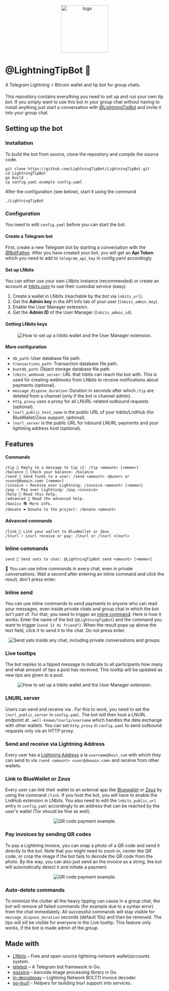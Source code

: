 <p align="center">
  	<img alt="logo" width="150" src="resources/logo_round.png" >
</p>

# @LightningTipBot 🏅

A Telegram Lightning ⚡️ Bitcoin wallet and tip bot for group chats.

This repository contains everything you need to set up and run your own tip bot. If you simply want to use this bot in your group chat without having to install anything just start a conversation with [@LightningTipBot](https://t.me/LightningTipBot) and invite it into your group chat.

## Setting up the bot

### Installation

To build the bot from source, clone the repository and compile the source code.

```
git clone https://github.com/LightningTipBot/LightningTipBot.git
cd LightningTipBot
go build .
cp config.yaml.example config.yaml
```

After the configuration (see below), start it using the command

```
./LightningTipBot
```

### Configuration

You need to edit `config.yaml` before you can start the bot.

#### Create a Telegram bot

First, create a new Telegram bot by starting a conversation with the [@BotFather](https://core.telegram.org/bots#6-botfather). After you have created your bot, you will get an **Api Token** which you need to add to `telegram_api_key` in config.yaml accordingly.

#### Set up LNbits

You can either use your own LNbits instance (recommended) or create an account at [lnbits.com](https://lnbits.com/) to use their custodial service (easy).

1. Create a wallet in LNbits (reachable by the bot via `lnbits_url`).
2. Get the **Admin key** in the API Info tab of your user (`lnbits_admin_key`).
3. Enable the User Manager extension.
4. Get the **Admin ID** of the User Manager (`lnbits_admin_id`).

#### Getting LNbits keys

<p align="center">
  	<img alt="How to set up a lnbits wallet and the User Manager extension." src="resources/lnbits_setup.png" >
</p>

#### More configuration

- `db_path`: User database file path.
- `transactions_path`: Transaction database file path.
- `buntdb_path`: Object storage database file path.
- `lnbits_webhook_server`: URL that lnbits can reach the bot with. This is used for creating webhooks from LNbits to receive notifications about payments (optional).
- `message_dispose_duration`: Duration in seconds after which `/tip` are deleted from a channel (only if the bot is channel admin).
- `http_proxy` uses a proxy for all LNURL-related outbound requests (optional).
- `lnurl_public_host_name` is the public URL of your lnbits/LndHub (for BlueWallet/Zeus support, optional).
- `lnurl_server` is the public URL for inbound LNURL payments and your lightning address host (optional).

## Features

#### Commands

```
/tip 🏅 Reply to a message to tip it: /tip <amount> [<memo>]
/balance 👑 Check your balance: /balance
/send 💸 Send funds to a user: /send <amount> <@user> or <user@domain.com> [<memo>]
/invoice ⚡️ Receive over Lightning: /invoice <amount> [<memo>]
/pay ⚡️ Pay over Lightning: /pay <invoice>
/help 📖 Read this help.
/advanced 🤖 Read the advanced help.
/basics 📚 More info.
/donate ❤️ Donate to the project: /donate <amount>
```

#### Advanced commands

```
/link 🔗 Link your wallet to BlueWallet or Zeus
/lnurl ⚡️ Lnurl receive or pay: /lnurl or /lnurl <lnurl>
```

### Inline commands
```
send 💸 Send sats to chat: @LightningTipBot send <amount> [<memo>]
```

📖 You can use inline commands in every chat, even in private conversations. Wait a second after entering an inline command and click the result, don't press enter.

### Inline send

You can use inline commands to send payments to anyone who can read your messages, even inside private chats and group chat in which the bot isn't part of. For that, you need to trigger an [inline command](https://core.telegram.org/bots/inline). Here is how it works: Enter the name of the bot (`@LightningTipBot`) and the command you want to trigger (`send 13 Hi friend!`). When the result pops up above the text field, click it to send it to the chat. Do not press enter. 

<p align="center">
  	<img alt="Send sats inside any chat, including private conversations and groups." src="resources/inline_send.png" >
</p>

### Live tooltips

The bot replies to a tipped message to indicate to all participants how many and what amount of tips a post has received. This tooltip will be updated as new tips are given to a post.

<p align="center">
  	<img alt="How to set up a lnbits wallet and the User Manager extension." src="resources/tooltips.png" >
</p>


### LNURL server

Users can send and receive via . For this to work, you need to set the `lnurl_public_server` in `config.yaml`. The bot will then host a LNURL endpoint at `.well-known/lnurlp/username` which handles the data exchange with other wallets. You can set `http_proxy` in `config.yaml` to send outbound requests only via an HTTP proxy.

### Send and receive via Lightning Address

Every user has a [Lightning Address](https://lightningaddress.com/) a la `username@host.com` with which they can send to via `/send <amount> <user@domain.com>` and receive from other wallets.

### Link to BlueWallet or Zeus

Every user can link their wallet to an external app like [Bluewallet](https://bluewallet.io/) or [Zeus](https://zeusln.app/) by using the command `/link`. If you host the bot, you will have to enable the LndHub extension in LNbits. You also need to edit the `lnbits_public_url` entry in `config.yaml` accordingly to an address that can be reached by the user's wallet (Tor should be fine as well).

<p align="center">
  	<img alt="QR code payment example." src="resources/lndhub.png" >
</p>

### Pay invoices by sending QR codes

To pay a Lightning invoice, you can snap a photo of a QR code and send it directly to the bot. Note that you might need to zoom in, center the QR code, or crop the image if the bot fails to decode the QR code from the photo. By the way, you can also just send an the invoice as a string, the bot will automatically detect it and initiate a payment.

<p align="center">
  	<img alt="QR code payment example." src="resources/qr_code_example.jpg" >
</p>

### Auto-delete commands

To minimize the clutter all the heavy tipping can cause in a group chat, the bot will remove all failed commands (for example due to a syntax error) from the chat immediately. All successful commands will stay visible for `message_dispose_duration` seconds (default 10s) and then be removed. The tips will sill be visible for everyone in the Live tooltip. This feature only works, if the bot is made admin of the group.

## Made with

- [LNbits](https://github.com/lnbits/lnbits) – Free and open-source lightning-network wallet/accounts system.
- [telebot](https://github.com/tucnak/telebot) – A Telegram bot framework in Go.
- [gozxing](https://github.com/makiuchi-d/gozxing) – barcode image processing library in Go.
- [ln-decodepay](https://github.com/fiatjaf/ln-decodepay) – Lightning Network BOLT11 invoice decoder.
- [go-lnurl](https://github.com/fiatjaf/go-lnurl) - Helpers for building lnurl support into services.
